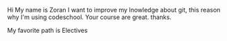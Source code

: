 Hi My name is Zoran
I want to improve my lnowledge about git, this reason why I'm using codeschool.
Your course are great.
thanks.

My favorite path is Electives 
